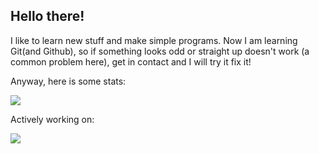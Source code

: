 ## Hello there!

I like to learn new stuff and make simple programs.
 Now I am learning Git(and Github), so if something looks odd or straight up doesn't work (a common problem here), get in contact and I will try it fix it!
 
 Anyway, here is some stats:
 
 
<a href="https://github.com/BreenBrain/github-readme-stats">
  <img align="center" src="https://github-readme-stats.vercel.app/api/top-langs/?username=o-dka&layout=compact"/>
</a>
       
   Actively working on:


<a  href="https://github.com/BreenBrain/MenuV8">
<img align="left" src="https://github-readme-stats.vercel.app/api/pin/?username=o-dka&repo=MenuV8 "/>
</a>
 
